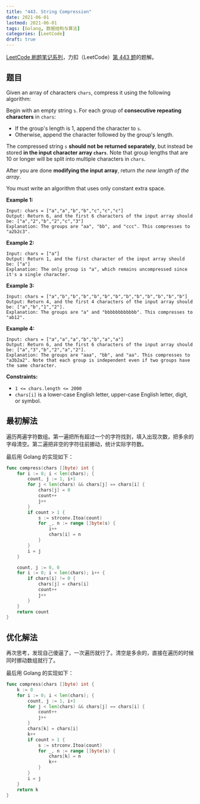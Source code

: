 ```yaml
---
title: "443. String Compression"
date: 2021-06-01
lastmod: 2021-06-01
tags: [Golang, 数据结构与算法]
categories: [LeetCode]
draft: true
---
```


[LeetCode 刷题笔记系列](/posts/leetcode/leetcode)，力扣（LeetCode）[第 443 题](https://leetcode-cn.com/problems/string-compression)的题解。

<!--more-->

## 题目

Given an array of characters `chars`, compress it using the following algorithm:

Begin with an empty string `s`. For each group of **consecutive repeating characters** in `chars`:

- If the group's length is 1, append the character to `s`.
- Otherwise, append the character followed by the group's length.

The compressed string `s` **should not be returned separately**, but instead be stored **in the input character array `chars`**. Note that group lengths that are 10 or longer will be split into multiple characters in `chars`.

After you are done **modifying the input array**, return _the new length of the array_.

You must write an algorithm that uses only constant extra space.

**Example 1:**

```text
Input: chars = ["a","a","b","b","c","c","c"]
Output: Return 6, and the first 6 characters of the input array should be: ["a","2","b","2","c","3"]
Explanation: The groups are "aa", "bb", and "ccc". This compresses to "a2b2c3".
```

**Example 2:**

```text
Input: chars = ["a"]
Output: Return 1, and the first character of the input array should be: ["a"]
Explanation: The only group is "a", which remains uncompressed since it's a single character.
```

**Example 3:**

```text
Input: chars = ["a","b","b","b","b","b","b","b","b","b","b","b","b"]
Output: Return 4, and the first 4 characters of the input array should be: ["a","b","1","2"].
Explanation: The groups are "a" and "bbbbbbbbbbbb". This compresses to "ab12".
```

**Example 4:**

```text
Input: chars = ["a","a","a","b","b","a","a"]
Output: Return 6, and the first 6 characters of the input array should be: ["a","3","b","2","a","2"].
Explanation: The groups are "aaa", "bb", and "aa". This compresses to "a3b2a2". Note that each group is independent even if two groups have the same character.
```

**Constraints:**

- `1 <= chars.length <= 2000`
- `chars[i]` is a lower-case English letter, upper-case English letter, digit, or symbol.

## 最初解法

遍历两遍字符数组。第一遍把所有超过一个的字符找到，填入出现次数，把多余的字母清空。第二遍把非空的字符往前挪动，统计实际字符数。

最后用 Golang 的实现如下：

```go
func compress(chars []byte) int {
    for i := 0; i < len(chars); {
        count, j := 1, i+1
        for j < len(chars) && chars[j] == chars[i] {
            chars[j] = 0
            count++
            j++
        }
        if count > 1 {
            s := strconv.Itoa(count)
            for _, n := range []byte(s) {
                i++
                chars[i] = n
            }
        }
        i = j
    }

    count, j := 0, 0
    for i := 0; i < len(chars); i++ {
        if chars[i] != 0 {
            chars[j] = chars[i]
            count++
            j++
        }
    }
    return count
}
```

## 优化解法

再次思考，发现自己傻逼了，一次遍历就行了。清空是多余的，直接在遍历的时候同时挪动数组就行了。

最后用 Golang 的实现如下：

```go
func compress(chars []byte) int {
    k := 0
    for i := 0; i < len(chars); {
        count, j := 1, i+1
        for j < len(chars) && chars[j] == chars[i] {
            count++
            j++
        }
        chars[k] = chars[i]
        k++
        if count > 1 {
            s := strconv.Itoa(count)
            for _, n := range []byte(s) {
                chars[k] = n
                k++
            }
        }
        i = j
    }
    return k
}
```
